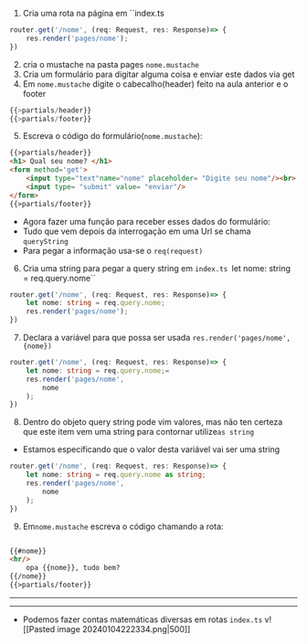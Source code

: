 1. Cria uma rota na página em ``index.ts
```ts
router.get('/nome', (req: Request, res: Response)=> {
	res.render('pages/nome');
})
``` 
2. cria o mustache na pasta pages
``nome.mustache``
3. Cria um formulário para digitar alguma coisa  e enviar este dados via get
4. Em ``nome.mustache`` digite o cabecalho(header) feito na aula anterior e o footer
```ts
{{>partials/header}}
{{>partials/footer}}
```
5. Escreva o código do formulário(``nome.mustache``):
```html
{{>partials/header}}
<h1> Qual seu nome? </h1>
<form method='get'>
	<input type="text"name="nome" placeholder= "Digite seu nome"/><br>
	<input type= "submit" value= "enviar"/>
</form>
{{>partials/footer}}
```
- Agora fazer uma função para receber esses dados do formulário:
- Tudo que vem depois da interrogação em uma Url se chama ``queryString``
- Para pegar a informação usa-se o ``req(request)``
6. Cria uma string para pegar a query string em ``index.ts
``let nome: string = req.query.nome``
```ts
router.get('/nome', (req: Request, res: Response)=> {
	let nome: string = req.query.nome;
	res.render('pages/nome');
})
```
7. Declara a variável para que possa ser usada
``res.render('pages/nome',{nome})``

```ts
router.get('/nome', (req: Request, res: Response)=> {
	let nome: string = req.query.nome;=
	res.render('pages/nome',
		nome
	);
})
```
8. Dentro do objeto query string pode vim valores, mas não ten certeza que este item vem uma string para contornar utilize``as string``
- Estamos especificando que o valor desta variável vai ser uma string
```ts
router.get('/nome', (req: Request, res: Response)=> {
	let nome: string = req.query.nome as string;
	res.render('pages/nome',
		nome
	);
})
```
9. Em``nome.mustache`` escreva o código chamando a rota:
```html

{{#nome}}
<hr/>
	opa {{nome}}, tudo bem?
{{/nome}}
{{>partials/footer}}
```
----
----
- Podemos fazer contas matemáticas diversas em rotas ``index.ts``
v![[Pasted image 20240104222334.png|500]]


